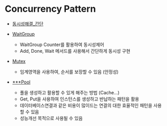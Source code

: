 # Concurrency Pattern

- [동시성해결_간단](./basic.go)
- [WaitGroup](./waitgroup.go)
  - WaitGroup Counter를 활용하여 동시성제어
  - Add, Done, Wait 메서드를 사용해서 간단하게 동시성 구현

- [Mutex](./mutex.go) 
  - 임계영역을 사용하여, 순서를 보장할 수 있음 (안정성)

- [***Pool](./pool.go)
  - 풀을 생성하고 활용할 수 있게 해주는 방법 (Cache...)
  - Get, Put을 사용하여 인스턴스를 생성하고 반납하는 패턴을 활용
  - 데이터베이스연결과 같은 비용이 많이드는 연결의 대한 효율적인 패턴을 사용할 수 있음
  - 성능개선 목적으로 사용될 수 있음

  